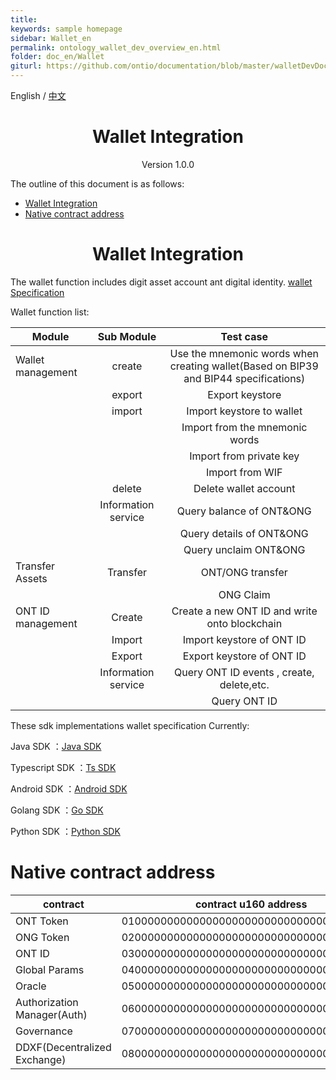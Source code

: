 ```yaml
---
title:
keywords: sample homepage
sidebar: Wallet_en
permalink: ontology_wallet_dev_overview_en.html
folder: doc_en/Wallet
giturl: https://github.com/ontio/documentation/blob/master/walletDevDocs/ontology_wallet_dev_overview_en.md
---
```


English / [中文](./ontology_wallet_dev_overview_zh.html)



<h1 align="center">Wallet Integration</h1>
<p align="center" class="version">Version 1.0.0 </p>

The outline of this document is as follows:
* [Wallet Integration](#wallet-integration)
* [Native contract address](#native-contract-address)
 
<h1 align="center">Wallet Integration</h1>





The wallet function includes digit asset account ant digital identity. [wallet Specification](./Wallet_File_Specification_en.html)

Wallet function list:

| Module                |                    Sub Module                    |     Test case      |
| ------------------    | :----------------------------------------------: | :------------------: |
| Wallet management    |           create                                 |     Use the mnemonic words when creating wallet(Based on BIP39 and BIP44 specifications)   |
|                       |          export                                 |    Export keystore      |
|                      |           import                                 |   Import keystore to wallet  |
|                      |                                                  |   Import from the mnemonic words  |
|                      |                                                  |   Import from private key      |
|                      |                                                  |    Import from WIF            |
|                      |         delete                                   |   Delete wallet account     |
|                      |        Information service                      |    Query balance of ONT&ONG |
|                      |                                                  |   Query details of ONT&ONG  |
|                      |                                                  |  Query unclaim ONT&ONG   |
|    Transfer Assets   |          Transfer                                |    ONT/ONG transfer        |
|                      |                                                  |      ONG Claim              |
|   ONT ID management  |         Create                                   |   Create a new ONT ID and write onto blockchain   |
|                      |        Import                                    |     Import keystore of ONT ID |
|                      |        Export                                    |     Export keystore of ONT ID |
|                      |       Information service                        |    Query ONT ID events , create, delete,etc.    |
|                      |                                                  |    Query ONT ID             |



These sdk implementations wallet specification Currently:

Java SDK ：[Java SDK](https://github.com/ontio/ontology-java-sdk/blob/master/docs) 

Typescript SDK ：[Ts SDK](https://github.com/ontio/ontology-ts-sdk/tree/master/docs) 

Android SDK ：[Android SDK](https://github.com/ontio-community/ontology-andriod-sdk)

Golang SDK ：[Go SDK](https://github.com/ontio/ontology-go-sdk) 

Python SDK ：[Python SDK](https://github.com/ontio/ontology-python-sdk)


# Native contract address

contract | contract u160 address | Address
---|---|---
ONT Token | 0100000000000000000000000000000000000000| AFmseVrdL9f9oyCzZefL9tG6UbvhUMqNMV
ONG Token | 0200000000000000000000000000000000000000 | AFmseVrdL9f9oyCzZefL9tG6UbvhfRZMHJ
ONT ID | 0300000000000000000000000000000000000000 | AFmseVrdL9f9oyCzZefL9tG6Ubvho7BUwN
Global Params | 0400000000000000000000000000000000000000 | AFmseVrdL9f9oyCzZefL9tG6UbvhrUqmc2
Oracle | 0500000000000000000000000000000000000000 | AFmseVrdL9f9oyCzZefL9tG6UbvhzQYRMK
Authorization Manager(Auth) | 0600000000000000000000000000000000000000 | AFmseVrdL9f9oyCzZefL9tG6Ubvi9BuggV
Governance | 0700000000000000000000000000000000000000 | AFmseVrdL9f9oyCzZefL9tG6UbviEH9ugK
DDXF(Decentralized Exchange) | 0800000000000000000000000000000000000000 | AFmseVrdL9f9oyCzZefL9tG6UbviKTaSnK